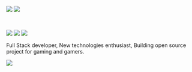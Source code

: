 ![](https://capsule-render.vercel.app/api?type=waving&color=gradient&height=300&section=header&text=Jericho&fontSize=90&desc=Full%20stack%20web%20dev,%20creating%20open%20source%20code%20for%20gaming%20and%20gamers&descAlignY=65)
![](https://img.shields.io/endpoint?url=https%3A%2F%2Fhits.dwyl.com%2Fjericho1060%2Fjericho1060.json%3Fcolor%3Dblue&style=for-the-badge&label=Profile%20Views)

<br>

![](http://github-profile-summary-cards.vercel.app/api/cards/profile-details?username=jericho1060&theme=dracula)
![](http://github-profile-summary-cards.vercel.app/api/cards/stats?username=jericho1060&theme=dracula)
![](http://github-profile-summary-cards.vercel.app/api/cards/productive-time?username=jericho1060&theme=dracula&utcOffset=0)


Full Stack developer, New technologies enthusiast, Building open source project for gaming and gamers.

![](https://www.data-card-for-spotify.com/api/card?user_id=lpxz0imjhooxr2ddh5bixk6rx)